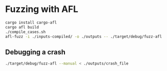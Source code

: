 # Fuzzing with AFL

```bash
cargo install cargo-afl
cargo afl build
./compile_cases.sh
afl-fuzz -i ./inputs-compiled/ -o ./outputs -- ./target/debug/fuzz-afl
```

## Debugging a crash

```bash
./target/debug/fuzz-afl --manual < ./outputs/crash_file
```